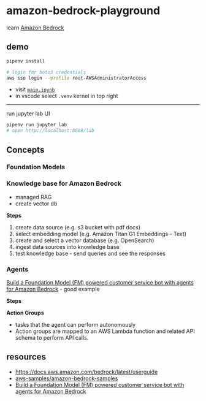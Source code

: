 # amazon-bedrock-playground

learn [Amazon Bedrock](https://docs.aws.amazon.com/bedrock/latest/userguide)

## demo

```sh
pipenv install

# login for boto3 credentials
aws sso login --profile root-AWSAdministratorAccess
```

- visit [`main.ipynb`](./main.ipynb)
- in vscode select `.venv` kernel in top right

---

run jupyter lab UI

```sh
pipenv run jupyter lab
# open http://localhost:8888/lab
```

## Concepts

### Foundation Models

### Knowledge base for Amazon Bedrock

- managed RAG
- create vector db

**Steps**

1. create data source (e.g. s3 bucket with pdf docs)
1. select embedding model (e.g. Amazon Titan G1 Embeddings - Text)
1. create and select a vector database (e.g. OpenSearch)
1. ingest data sources into knowledge base
1. test knowledge base - send queries and see the responses

### Agents

[Build a Foundation Model (FM) powered customer service bot with agents for Amazon Bedrock](https://github.com/aws-samples/amazon-bedrock-samples/tree/main/agents/agentsforbedrock-retailagent) - good example

**Steps**



**Action Groups** 

- tasks that the agent can perform autonomously
- Action groups are mapped to an AWS Lambda function and related API schema to perform API calls.

## resources

- <https://docs.aws.amazon.com/bedrock/latest/userguide>
- [aws-samples/amazon-bedrock-samples](https://github.com/aws-samples/amazon-bedrock-samples)
- [Build a Foundation Model (FM) powered customer service bot with agents for Amazon Bedrock](https://github.com/aws-samples/amazon-bedrock-samples/tree/main/agents/agentsforbedrock-retailagent)